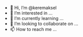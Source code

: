 - 👋 Hi, I’m @keremaksel
- 👀 I’m interested in ...
- 🌱 I’m currently learning ...
- 💞️ I’m looking to collaborate on ...
- 📫 How to reach me ...

<!---
keremaksel/keremaksel is a ✨ special ✨ repository because its `README.md` (this file) appears on your GitHub profile.
You can click the Preview link to take a look at your changes.
--->
